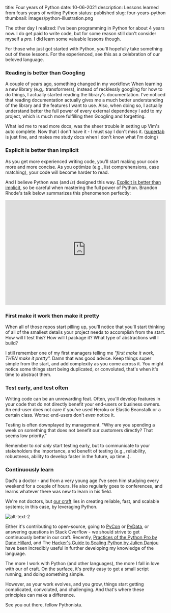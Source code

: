 title: Four years of Python
date: 10-06-2021
description: Lessons learned from fours years of writing Python
status: published
slug: four-years-python
thumbnail: images/python-illustration.png


The other day I realized: I've been programming in Python for about 4 years now. I do get paid to write code, but for some reason still don't consider myself a *pro.* I did learn some valuable lessons though.

For those who just got started with Python, you'll hopefully take something out of these lessons. For the experienced, see this as a celebration of our beloved language. 

### Reading is better than Googling
A couple of years ago, something changed in my workflow: When learning a new library (e.g,. transformers), instead of recklessly googling for how to do things, I actually started reading the library's documentation. I've noticed that reading documentation actually gives me a much better understanding of the library and the features I want to use. Also, when doing so, I actually understand better the full power of every external dependency I add to my project, which is much more fulfilling then Googling and forgetting. 

What led me to read more docs, was the sheer trouble in setting up Vim's auto complete. Now that I don't have it - I must say I don't miss it. ([supertab](https://github.com/duarteocarmo/dotfiles/blob/38a7343b56dddc7bcd3a1625bd729d826da268b0/.config/nvim/init.vim#L36) is just fine, and makes me study docs when I don't know what I'm doing)

### Explicit is better than implicit
As you get more experienced writing code, you'll start making your code more and more concise. As you optimize (e.g., list comprehensions, case matching), your code will become harder to read. 

And I believe Python was (and *is*) designed this way. [Explicit is better than implicit](https://www.python.org/dev/peps/pep-0020/#id2), so be careful when mastering the full power of Python. Brandon Rhode's talk below summarizes this phenomenon perfectly:

<iframe allow="accelerometer; autoplay; clipboard-write; encrypted-media; gyroscope; picture-in-picture" allowfullscreen="" src="https://www.youtube-nocookie.com/embed/S0No2zSJmks?start=869" title="YouTube video player" width="100%" height="330" frameborder="0"></iframe>

### First make it work then make it pretty
When all of those repos start pilling up, you'll notice that you'll start thinking of all of the smallest details your project needs to accomplish from the start. How will I test this? How will I package it? What type of abstractions will I build? 

I still remember one of my first managers telling me *"first make it work, THEN make it pretty".* Damn that was good advice. Keep things super simple from the start, and add complexity as you come across it. You might notice some things start being duplicated, or convoluted, that's when it's time to abstract them. 

### Test early, and test often
Writing code can be an unrewarding feat. Often, you'll develop features in your code that do not directly benefit your end-users or business owners. An end-user does not care if you've used Heroku or Elastic Beanstalk or a certain class. Worse: end-users don't *even* notice it. 

Testing is often downplayed by management. "Why are you spending a week on something that does not benefit our customers directly? That seems low priority."

Remember to *not only* start testing early, but to communicate to your stakeholders the importance, and benefit of testing (e.g., reliability, robustness, ability to develop faster in the future, up time..). 

### Continuously learn
Dad's a doctor - and from a very young age I've seen him studying every weekend for a couple of hours. He also regularly goes to conferences, and learns whatever there was new to learn in his field. 

We're not doctors, but [our craft](https://www.calnewport.com/blog/2011/08/11/the-career-craftsman-manifesto/) lies in creating reliable, fast, and scalable systems; in this case, by leveraging Python. 

![alt-text-2]({static}/images/python-books.png)

Either it's contributing to open-source, going to [PyCon](https://pycon.org/) or [PyData](https://pydata.org/), or answering questions in Stack Overflow - we should strive to get continuously better in our craft. Recently, [Practices of the Python Pro by Dane Hillard](https://www.manning.com/books/practices-of-the-python-pro), and The [Hacker's Guide to Scaling Python by Julien Danjou](https://scaling-python.com/) have been incredibly useful in further developing my knowledge of the language. 

The more I work with Python (and other languages), the more I fall in love with our of craft. On the surface, it's pretty easy to get a small script running, and doing something simple. 

However, as your work evolves, and you grow, things start getting complicated, convoluted, and challenging. And that's where these principles can make a difference. 

See you out there, fellow Pythonista. 
